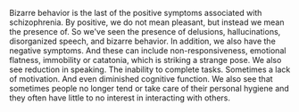 Bizarre behavior is the last of the positive symptoms associated with
schizophrenia. By positive, we do not mean pleasant, but instead we mean the
presence of. So we've seen the presence of delusions, hallucinations,
disorganized speech, and bizarre behavior. In addition, we also have the
negative symptoms. And these can include non-responsiveness, emotional
flatness, immobility or catatonia, which is striking a strange pose. We also
see reduction in speaking. The inability to complete tasks. Sometimes a lack of
motivation. And even diminished cognitive function. We also see that sometimes
people no longer tend or take care of their personal hygiene and they often
have little to no interest in interacting with others.

